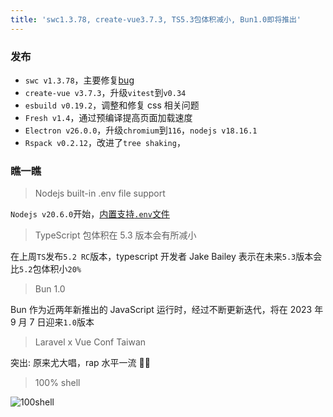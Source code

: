 ```yaml
---
title: 'swc1.3.78, create-vue3.7.3, TS5.3包体积减小, Bun1.0即将推出'
---
```


### 发布

- `swc v1.3.78`，主要修复[bug](https://github.com/swc-project/swc/milestone/435?closed=1)
- `create-vue v3.7.3`，升级`vitest`到`v0.34`
- `esbuild v0.19.2`，调整和修复 css 相关问题
- `Fresh v1.4`，通过预编译提高页面加载速度
- `Electron v26.0.0`，升级`chromium`到`116`，`nodejs v18.16.1`
- `Rspack v0.2.12`，改进了`tree shaking`，

### 瞧一瞧

> Nodejs built-in .env file support

`Nodejs v20.6.0`开始，[内置支持`.env`文件](https://github.com/nodejs/node/pull/49185)

> TypeScript 包体积在 5.3 版本会有所减小

在上周`TS`发布`5.2 RC`版本，typescript 开发者 Jake Bailey 表示在未来`5.3`版本会比`5.2`包体积小`20%`

> Bun 1.0

Bun 作为近两年新推出的 JavaScript 运行时，经过不断更新迭代，将在 2023 年 9 月 7 日迎来`1.0`版本

> Laravel x Vue Conf Taiwan

突出: 原来尤大唱，rap 水平一流 🤣👏

> 100% shell

![100shell](/images/100shell.jpg)
